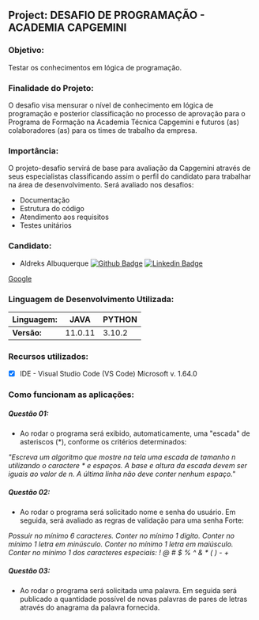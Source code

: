 ## Project: DESAFIO DE PROGRAMAÇÃO - ACADEMIA CAPGEMINI


### Objetivo:
  Testar os conhecimentos em lógica de programação.

### Finalidade do Projeto:
  O desafio visa mensurar o nível de conhecimento em lógica de programação e posterior classificação no processo de aprovação para o Programa de Formação na Academia Técnica Capgemini e futuros (as) colaboradores (as) para os times de trabalho da empresa.

### Importância:
  O projeto-desafio servirá de base para avaliação da Capgemini através de seus especialistas classificando assim o perfil do candidato para trabalhar na área de desenvolvimento. Será avaliado nos desafios:
 
- Documentação
- Estrutura do código
- Atendimento aos requisitos
- Testes unitários

### Candidato:

- Aldreks Albuquerque 
[![Github Badge](https://img.shields.io/badge/-Github-000?style=flat-square&logo=Github&logoColor=white&link=https://github.com/Aldreks)](https://github.com/Aldreks)
[![Linkedin Badge](https://img.shields.io/badge/-LinkedIn-blue?style=flat-square&logo=Linkedin&logoColor=white&link=//linkedin.com/in/aldreks-albuquerque-92b46797)](//linkedin.com/in/aldreks-albuquerque-92b46797)


[Google](https://www.google.com/)


### Linguagem de Desenvolvimento Utilizada:

| Linguagem:     |      JAVA     |    PYTHON    |
|----------------|---------------|--------------|
| **Versão:**    |   11.0.11     |     3.10.2   |
  

### Recursos utilizados:
  
- [x] IDE - Visual Studio Code (VS Code) Microsoft v. 1.64.0


### Como funcionam as aplicações:

##### Questão 01:

- Ao rodar o programa será exibido, automaticamente, uma "escada" de asteriscos (*), conforme os critérios determinados:

_"Escreva um algoritmo que mostre na tela uma escada de tamanho n utilizando o caractere * e espaços._ 
_A base e altura da escada devem ser iguais ao valor de n._
_A última linha não deve conter nenhum espaço."_

##### Questão 02:

- Ao rodar o programa será solicitado nome e senha do usuário. Em seguida, será avaliado as regras de validação para uma senha Forte:

_Possuir no mínimo 6 caracteres._
_Conter no mínimo 1 digito._
_Conter no mínimo 1 letra em minúsculo._
_Conter no mínimo 1 letra em maiúsculo._
_Conter no mínimo 1 dos caracteres especiais: ! @ # $ % ^ & * ( ) - +_

##### Questão 03:

- Ao rodar o programa será solicitada uma palavra. Em seguida será publicado a quantidade possível de novas palavras de pares de letras através do anagrama da palavra fornecida.
